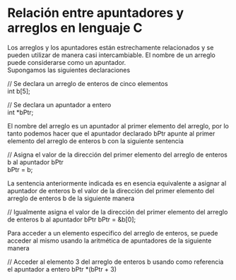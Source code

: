 # Relación entre apuntadores y arreglos en lenguaje C

Los arreglos y los apuntadores están estrechamente relacionados y se pueden utilizar de manera casi intercambiable. El nombre de un arreglo puede considerarse como un apuntador.  
Supongamos las siguientes declaraciones  

// Se declara un arreglo de enteros de cinco elementos  
int b[5];  

// Se declara un apuntador a entero  
int *bPtr;  

El nombre del arreglo es un apuntador al primer elemento del arreglo, por lo tanto podemos hacer que el apuntador declarado bPtr apunte al primer elemento del arreglo de enteros b con la siguiente sentencia  

// Asigna el valor de la dirección del primer elemento del arreglo de enteros b al apuntador bPtr  
bPtr = b;  

La sentencia anteriormente indicada es en esencia equivalente a asignar al apuntador de enteros b el valor de la dirección del primer elemento del arreglo de enteros b de la siguiente manera

// Igualmente asigna el valor de la dirección del primer elemento del arreglo de enteros b al apuntador bPtr
bPtr = &b[0];

Para acceder a un elemento especifico del arreglo de enteros, se puede acceder al mismo usando la aritmética de apuntadores de la siguiente manera

// Acceder al elemento 3 del arreglo de enteros b usando como referencia el apuntador a entero bPtr
*(bPtr + 3)
